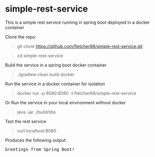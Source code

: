 # simple-rest-service

This is a simple rest service running in spring boot deployed in a docker container

Clone the repo:

> git clone https://github.com/fletcher86/simple-rest-service.git

> cd simple-rest-service

Build the service in a spring boot docker container
> ./gradlew clean build docker

Run the service in a docker container for isolation
> docker run -p 8080:8080 -t fletcher68/simple-rest-service

Or Run the service in your local environment without docker
> java -jar ./build/libs

Test the rest service

> curl localhost:8080

Produces the following output:

<pre>
Greetings from Spring Boot!
</pre>
